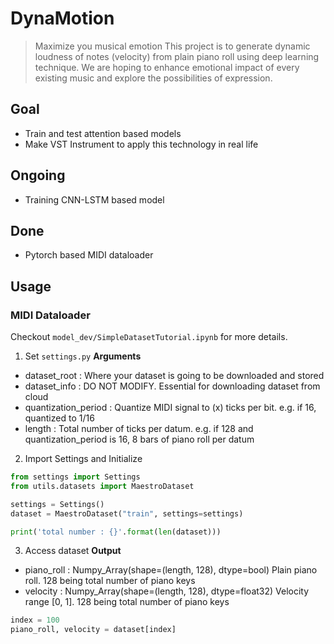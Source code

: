 # DynaMotion
> Maximize you musical emotion
This project is to generate dynamic loudness of notes (velocity) from plain piano roll using deep learning technique. We are hoping to enhance emotional impact of every existing music and explore the possibilities of expression.

## Goal
- Train and test attention based models
- Make VST Instrument to apply this technology in real life

## Ongoing
- Training CNN-LSTM based model

## Done
- Pytorch based MIDI dataloader

## Usage
### MIDI Dataloader
Checkout ```model_dev/SimpleDatasetTutorial.ipynb``` for more details.
1. Set ```settings.py```
<b>Arguments</b><br>
- dataset_root : Where your dataset is going to be downloaded and stored
- dataset_info : DO NOT MODIFY. Essential for downloading dataset from cloud
- quantization_period : Quantize MIDI signal to (x) ticks per bit. e.g. if 16, quantized to 1/16
- length : Total number of ticks per datum. e.g. if 128 and quantization_period is 16, 8 bars of piano roll per datum

2. Import Settings and Initialize
```python
from settings import Settings
from utils.datasets import MaestroDataset

settings = Settings()
dataset = MaestroDataset("train", settings=settings)

print('total number : {}'.format(len(dataset)))
```

3. Access dataset
<b>Output</b><br>
- piano_roll : Numpy_Array(shape=(length, 128), dtype=bool) Plain piano roll. 128 being total number of piano keys
- velocity : Numpy_Array(shape=(length, 128), dtype=float32) Velocity range [0, 1]. 128 being total number of piano keys
```python
index = 100
piano_roll, velocity = dataset[index]
```
